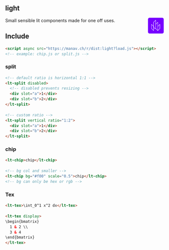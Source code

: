 ## light

<img src="./icon.svg" width="50" height="50" align="right" />

Small sensible lit components made for one off uses.

## Include
```html
<script async src="https://manav.ch/r/dist:light?load.js"></script>
<!-- example: chip.js or split.js -->
```

### split
```html
<!-- default ratio is horizontal 1:1 -->
<lt-split disabled>
  <!-- disabled prevents resizing -->
  <div slot="a">1</div>
  <div slot="b">2</div>
</lt-split>

<!-- custom ratio -->
<lt-split vertical ratio="1:2">
  <div slot="a">1</div>
  <div slot="b">2</div>
</lt-split>
```

### chip
```html
<lt-chip>chip</lt-chip>

<!-- bg col and smaller -->
<lt-chip bg="#f00" scale="0.5">chip</lt-chip>
<!-- bg can only be hex or rgb -->
```

### Tex
```html
<lt-tex>\int_0^1 x^2 dx</lt-tex>

<lt-tex display>
\begin{bmatrix}
  1 & 2 \\
  3 & 4
\end{bmatrix}
</lt-tex>
```